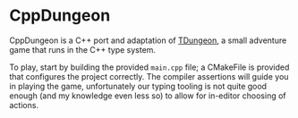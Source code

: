 # CppDungeon

CppDungeon is a C++ port and adaptation of [TDungeon](https://github.com/cassiozen/TDungeon), a small adventure game that runs in the C++ type system.

To play, start by building the provided `main.cpp` file; a CMakeFile is provided that configures the project correctly.
The compiler assertions will guide you in playing the game, unfortunately our typing tooling is not quite good enough (and my knowledge even less so) to allow for in-editor choosing of actions.
